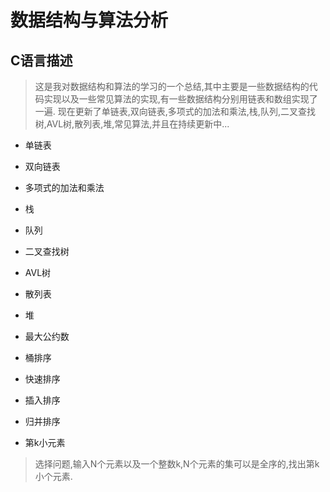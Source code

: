 # 数据结构与算法分析

##  C语言描述

> 这是我对数据结构和算法的学习的一个总结,其中主要是一些数据结构的代码实现以及一些常见算法的实现,有一些数据结构分别用链表和数组实现了一遍.
> 现在更新了单链表,双向链表,多项式的加法和乘法,栈,队列,二叉查找树,AVL树,散列表,堆,常见算法,并且在持续更新中...

>

* 单链表

* 双向链表

* 多项式的加法和乘法

* 栈

* 队列

* 二叉查找树

* AVL树

* 散列表

* 堆

* 最大公约数

* 桶排序

* 快速排序

* 插入排序

* 归并排序

* 第k小元素
>选择问题,输入N个元素以及一个整数k,N个元素的集可以是全序的,找出第k小个元素.
>

